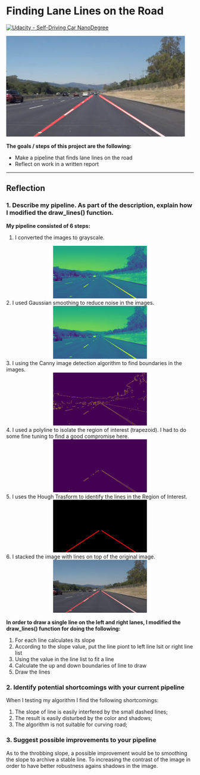 # **Finding Lane Lines on the Road** 
[![Udacity - Self-Driving Car NanoDegree](https://s3.amazonaws.com/udacity-sdc/github/shield-carnd.svg)](http://www.udacity.com/drive)

<img src="examples/laneLines_thirdPass.jpg" width="480" alt="Combined Image" />

**The goals / steps of this project are the following:** 
* Make a pipeline that finds lane lines on the road 
* Reflect on work in a written report 


[//]: # (Image References)

[grayscale_image]: ./writeup_images/solidWhiteRight/solidWhiteRight_gray.jpg "Grayscale"
[blur_image]: ./writeup_images/solidWhiteRight/solidWhiteRight_blur.jpg "Gaussian smoothing"
[canny_image]: ./writeup_images/solidWhiteRight/solidWhiteRight_canny_edges.jpg "Canny Edge Detection"
[masked_image]: ./writeup_images/solidWhiteRight/solidWhiteRight_roi.jpg "Region of Interest"
[line_image]: ./writeup_images/solidWhiteRight/solidWhiteRight_line.jpg "Hough Transform"
[final_image]: ./test_images_output/solidWhiteRight.jpg "Final image"

---

## Reflection
### 1. Describe my pipeline. As part of the description, explain how I modified the draw_lines() function.
**My pipeline consisted of 6 steps:**  
1. I converted the images to grayscale.
<center>
<img src = "writeup_images/solidWhiteRight/solidWhiteRight_gray.jpg" width="50%" height="50%" />
</center>  
2. I used Gaussian smoothing to reduce noise in the images.
<center>
<img src = "writeup_images/solidWhiteRight/solidWhiteRight_blur.jpg" width="50%" height="50%" />
</center>  
3. I using the Canny image detection algorithm to find boundaries in the images.
<center>
<img src = "writeup_images/solidWhiteRight/solidWhiteRight_canny_edges.jpg" width="50%" height="50%" />
</center>  
4. I used a polyline to isolate the region of interest (trapezoid). I had to do some fine tuning to find a good compromise here.
<center>
<img src = "writeup_images/solidWhiteRight/solidWhiteRight_roi.jpg" width="50%" height="50%" />
</center>  
5. I uses the Hough Trasform to identify the lines in the Region of Interest.
<center>
<img src = "writeup_images/solidWhiteRight/solidWhiteRight_line.jpg" width="50%" height="50%" />
</center>  
6. I stacked the image with lines on top of the original image.
<center>
<img src = "test_images_output/solidWhiteRight.jpg" width="50%" height="50%" />
</center>  

**In order to draw a single line on the left and right lanes, I modified the draw_lines() function for doing the following:**
1. For each line calculates its slope 
2. According to the slope value, put the line piont to left line lsit or right line list
3. Using the value in the line list to fit a line
4. Calculate the up and down boundaries of line to draw
5. Draw the lines

### 2. Identify potential shortcomings with your current pipeline

When I testing my algorithm I find the following shortcomings: 
1. The slope of line is easily interfered by the small dashed lines; 
2. The result is easily disturbed by the color and shadows;
3. The algorithm is not suitable for curving road;

### 3. Suggest possible improvements to your pipeline

As to the throbbing slope, a possible improvement would be to smoothing the slope to archive a stable line. To increasing the contrast of the image in order to have better robustness agains shadows in the image. 
